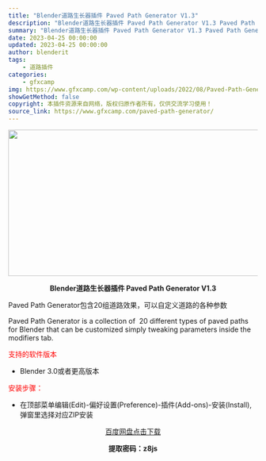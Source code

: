 ```yaml
---
title: "Blender道路生长器插件 Paved Path Generator V1.3"
description: "Blender道路生长器插件 Paved Path Generator V1.3 Paved Path Generator包含20组道路效果，可以自定义道路的各种参数 Paved Path Gener..."
summary: "Blender道路生长器插件 Paved Path Generator V1.3 Paved Path Generator包含20组道路效果，可以自定义道路的各种参数 Paved Path Gener..."
date: 2023-04-25 00:00:00
updated: 2023-04-25 00:00:00
author: blenderit
tags: 
    - 道路插件
categories:
    - gfxcamp
img: https://www.gfxcamp.com/wp-content/uploads/2022/08/Paved-Path-Generator.jpg
showGetMethod: false
copyright: 本插件资源来自网络，版权归原作者所有，仅供交流学习使用！
source_link: https://www.gfxcamp.com/paved-path-generator/
---
```

<div><p><img decoding="async" class="aligncenter size-full wp-image-105795" src="https://www.gfxcamp.com/wp-content/uploads/2022/08/Paved-Path-Generator.jpg" data-src="https://www.gfxcamp.com/wp-content/uploads/2022/08/Paved-Path-Generator.jpg" alt="" width="590" height="295" data-srcset="https://www.gfxcamp.com/wp-content/uploads/2022/08/Paved-Path-Generator.jpg 590w, https://www.gfxcamp.com/wp-content/uploads/2022/08/Paved-Path-Generator-150x75.jpg 150w" data-sizes="(max-width: 590px) 100vw, 590px"></p><p style="text-align: center;"><strong>Blender道路生长器插件 Paved Path Generator V1.3</strong></p><p>Paved Path Generator包含20组道路效果，可以自定义道路的各种参数</p><p>Paved Path Generator is a collection of  20 different types of paved paths for Blender that can be customized simply tweaking parameters inside the modifiers tab.</p><p><span style="color: #ff0000;">支持的软件版本</span></p><ul>
<li>Blender 3.0或者更高版本</li>
</ul><p><span style="color: #ff0000;">安装步骤：</span></p><ul>
<li>在顶部菜单编辑(Edit)-偏好设置(Preference)-插件(Add-ons)-安装(Install),弹窗里选择对应ZIP安装</li>
</ul><p style="text-align: center;"><a class="maxbutton-3 maxbutton maxbutton-baidu" target="_blank" rel="noopener" href="https://pan.baidu.com/s/1LZjhRD7DqwnFvY5f-mxSUA?pwd=z8js"><span class="mb-text">百度网盘点击下载</span></a></p><p style="text-align: center;"><strong>提取密码：z8js</strong></p></div>